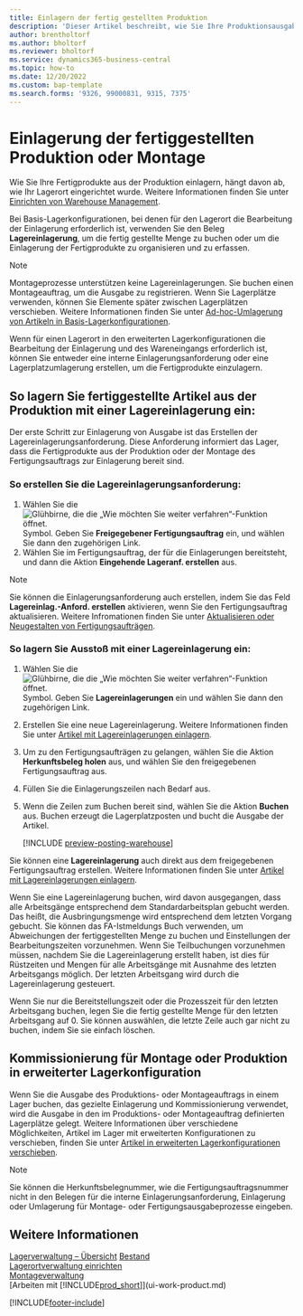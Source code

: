 ```yaml
---
title: Einlagern der fertig gestellten Produktion
description: 'Dieser Artikel beschreibt, wie Sie Ihre Produktionsausgabe einlagern.'
author: brentholtorf
ms.author: bholtorf
ms.reviewer: bholtorf
ms.service: dynamics365-business-central
ms.topic: how-to
ms.date: 12/20/2022
ms.custom: bap-template
ms.search.forms: '9326, 99000831, 9315, 7375'
---
```

# <a name="put-away-production-or-assembly-output" />Einlagerung der fertiggestellten Produktion oder Montage

Wie Sie Ihre Fertigprodukte aus der Produktion einlagern, hängt davon ab, wie Ihr Lagerort eingerichtet wurde. Weitere Informationen finden Sie unter [Einrichten von Warehouse Management](warehouse-setup-warehouse.md).  

Bei Basis-Lagerkonfigurationen, bei denen für den Lagerort die Bearbeitung der Einlagerung erforderlich ist, verwenden Sie den Beleg **Lagereinlagerung**, um die fertig gestellte Menge zu buchen oder um die Einlagerung der Fertigprodukte zu organisieren und zu erfassen.  

> [!NOTE]  
> Montageprozesse unterstützen keine Lagereinlagerungen. Sie buchen einen Montageauftrag, um die Ausgabe zu registrieren. Wenn Sie Lagerplätze verwenden, können Sie Elemente später zwischen Lagerplätzen verschieben. Weitere Informationen finden Sie unter [Ad-hoc-Umlagerung von Artikeln in Basis-Lagerkonfigurationen](warehouse-how-to-move-items-ad-hoc-in-basic-warehousing.md).  

Wenn für einen Lagerort in den erweiterten Lagerkonfigurationen die Bearbeitung der Einlagerung und des Wareneingangs erforderlich ist, können Sie entweder eine interne Einlagerungsanforderung oder eine Lagerplatzumlagerung erstellen, um die Fertigprodukte einzulagern.  

## <a name="to-put-away-production-output-with-an-inventory-put-away" />So lagern Sie fertiggestellte Artikel aus der Produktion mit einer Lagereinlagerung ein:

Der erste Schritt zur Einlagerung von Ausgabe ist das Erstellen der Lagereinlagerungsanforderung. Diese Anforderung informiert das Lager, dass die Fertigprodukte aus der Produktion oder der Montage des Fertigungsauftrags zur Einlagerung bereit sind.

### <a name="to-create-the-inbound-warehouse-request" />So erstellen Sie die Lagereinlagerungsanforderung:

1. Wählen Sie die ![Glühbirne, die die „Wie möchten Sie weiter verfahren“-Funktion öffnet.](media/ui-search/search_small.png "Wie möchten Sie weiter verfahren?") Symbol. Geben Sie **Freigegebener Fertigungsauftrag** ein, und wählen Sie dann den zugehörigen Link.  
2. Wählen Sie im Fertigungsauftrag, der für die Einlagerungen bereitsteht, und dann die Aktion **Eingehende Lageranf. erstellen** aus.  

> [!NOTE]  
> Sie können die Einlagerungsanforderung auch erstellen, indem Sie das Feld **Lagereinlag.-Anford. erstellen** aktivieren, wenn Sie den Fertigungsauftrag aktualisieren. Weitere Infromationen finden Sie unter [Aktualisieren oder Neugestalten von Fertigungsaufträgen](production-how-to-replan-refresh-production-orders.md).  

### <a name="to-put-output-away-with-an-inventory-put-away" />So lagern Sie Ausstoß mit einer Lagereinlagerung ein:

1. Wählen Sie die ![Glühbirne, die die „Wie möchten Sie weiter verfahren“-Funktion öffnet.](media/ui-search/search_small.png "Wie möchten Sie weiter verfahren?") Symbol. Geben Sie **Lagereinlagerungen** ein und wählen Sie dann den zugehörigen Link.  
2. Erstellen Sie eine neue Lagereinlagerung. Weitere Informationen finden Sie unter [Artikel mit Lagereinlagerungen einlagern](warehouse-how-to-put-items-away-with-inventory-put-aways.md).
3. Um zu den Fertigungsaufträgen zu gelangen, wählen Sie die Aktion **Herkunftsbeleg holen** aus, und wählen Sie den freigegebenen Fertigungsauftrag aus.  
4. Füllen Sie die Einlagerungszeilen nach Bedarf aus.
5. Wenn die Zeilen zum Buchen bereit sind, wählen Sie die Aktion **Buchen** aus. Buchen erzeugt die Lagerplatzposten und bucht die Ausgabe der Artikel.  

    [!INCLUDE [preview-posting-warehouse](includes/preview-posting-warehouse.md)]

Sie können eine **Lagereinlagerung** auch direkt aus dem freigegebenen Fertigungsauftrag erstellen. Weitere Informationen finden Sie unter [Artikel mit Lagereinlagerungen einlagern](warehouse-how-to-put-items-away-with-inventory-put-aways.md).  

Wenn Sie eine Lagereinlagerung buchen, wird davon ausgegangen, dass alle Arbeitsgänge entsprechend dem Standardarbeitsplan gebucht werden. Das heißt, die Ausbringungsmenge wird entsprechend dem letzten Vorgang gebucht. Sie können das FA-Istmeldungs Buch verwenden, um Abweichungen der fertiggestellten Menge zu buchen und Einstellungen der Bearbeitungszeiten vorzunehmen. Wenn Sie Teilbuchungen vorzunehmen müssen, nachdem Sie die Lagereinlagerung erstellt haben, ist dies für Rüstzeiten und Mengen für alle Arbeitsgänge mit Ausnahme des letzten Arbeitsgangs möglich. Der letzten Arbeitsgang wird durch die Lagereinlagerung gesteuert.  

Wenn Sie nur die Bereitstellungszeit oder die Prozesszeit für den letzten Arbeitsgang buchen, legen Sie die fertig gestellte Menge für den letzten Arbeitsgang auf 0. Sie können auswählen, die letzte Zeile auch gar nicht zu buchen, indem Sie sie einfach löschen.

## <a name="to-put-assembly-and-production-output-away-in-advanced-warehouse-configurations" />Kommissionierung für Montage oder Produktion in erweiterter Lagerkonfiguration

Wenn Sie die Ausgabe des Produktions- oder Montageauftrags in einem Lager buchen, das gezielte Einlagerung und Kommissionierung verwendet, wird die Ausgabe in den im Produktions- oder Montageauftrag definierten Lagerplätze gelegt. Weitere Informationen über verschiedene Möglichkeiten, Artikel im Lager mit erweiterten Konfigurationen zu verschieben, finden Sie unter [Artikel in erweiterten Lagerkonfigurationen verschieben](warehouse-how-to-move-items-in-advanced-warehousing.md#to-move-items-with-the-warehouse-movement-worksheet).

> [!NOTE]  
> Sie können die Herkunftsbelegnummer, wie die Fertigungsauftragsnummer nicht in den Belegen für die interne Einlagerungsanforderung, Einlagerung oder Umlagerung für Montage- oder Fertigungsausgabeprozesse eingeben.  

## <a name="see-also" />Weitere Informationen

[Lagerverwaltung – Übersicht](design-details-warehouse-management.md)
[Bestand](inventory-manage-inventory.md)  
[Lagerortverwaltung einrichten](warehouse-setup-warehouse.md)  
[Montageverwaltung](assembly-assemble-items.md)  
[Arbeiten mit [!INCLUDE[prod_short](includes/prod_short.md)]](ui-work-product.md)

[!INCLUDE[footer-include](includes/footer-banner.md)]
